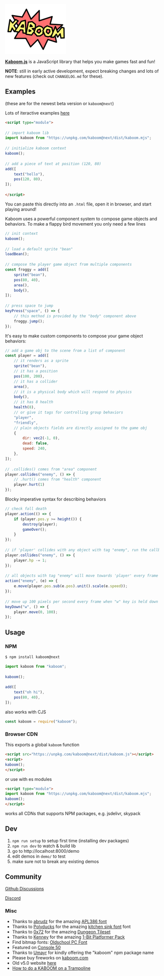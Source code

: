 ![Kaboom Logo](kaboom.png)

[**Kaboom.js**](https://kaboomjs.com/) is a JavaScript library that helps you make games fast and fun!

**NOTE**: still in early active development, expect breaking changes and lots of new features (check out `CHANGELOG.md` for these).

## Examples

(these are for the newest beta version or `kaboom@next`)

Lots of iteractive examples [here](https://kaboomjs.com/demo)

```html
<script type="module">

// import kaboom lib
import kaboom from "https://unpkg.com/kaboom@next/dist/kaboom.mjs";

// initialize kaboom context
kaboom();

// add a piece of text at position (120, 80)
add([
    text("hello"),
    pos(120, 80),
]);

</script>
```
You can paste this directly into an `.html` file, open it in browser, and start playing around!

Kaboom uses a powerful component system to compose game objects and behaviors.
To make a flappy bird movement you only need a few lines
```js
// init context
kaboom();

// load a default sprite "bean"
loadBean();

// compose the player game object from multiple components
const froggy = add([
    sprite("bean"),
    pos(80, 40),
    area(),
    body(),
]);

// press space to jump
keyPress("space", () => {
    // this method is provided by the "body" component above
    froggy.jump();
});
```

It's easy to make custom components to compose your game object behaviors:
```js
// add a game obj to the scene from a list of component
const player = add([
    // it renders as a sprite
    sprite("bean"),
    // it has a position
    pos(100, 200),
    // it has a collider
    area(),
    // it is a physical body which will respond to physics
    body(),
    // it has 8 health
    health(8),
    // or give it tags for controlling group behaviors
    "player",
    "friendly",
    // plain objects fields are directly assigned to the game obj
    {
        dir: vec2(-1, 0),
        dead: false,
        speed: 240,
    },
]);

// .collides() comes from "area" component
player.collides("enemy", () => {
    // .hurt() comes from "health" component
    player.hurt(1)
});
```

Blocky imperative syntax for describing behaviors
```js
// check fall death
player.action(() => {
    if (player.pos.y >= height()) {
        destroy(player);
        gameOver();
    }
});

// if 'player' collides with any object with tag "enemy", run the callback
player.collides("enemy", () => {
    player.hp -= 1;
});

// all objects with tag "enemy" will move towards 'player' every frame
action("enemy", (e) => {
    e.move(player.pos.sub(e.pos).unit().scale(e.speed));
});

// move up 100 pixels per second every frame when "w" key is held down
keyDown("w", () => {
    player.move(0, 100);
});
```

## Usage

### NPM

```sh
$ npm install kaboom@next
```

```js
import kaboom from "kaboom";

kaboom();

add([
    text("oh hi"),
    pos(80, 40),
]);
```

also works with CJS

```js
const kaboom = require("kaboom");
```

### Browser CDN

This exports a global `kaboom` function

```html
<script src="https://unpkg.com/kaboom@next/dist/kaboom.js"></script>
<script>
kaboom();
</script>
```

or use with es modules

```html
<script type="module">
import kaboom from "https://unpkg.com/kaboom@next/dist/kaboom.mjs";
kaboom();
</script>
```

works all CDNs that supports NPM packages, e.g. jsdelivr, skypack

## Dev

1. `npm run setup` to setup first time (installing dev packages)
1. `npm run dev` to watch & build lib
1. go to http://localhost:8000/demo
1. edit demos in `demo/` to test
1. make sure not to break any existing demos

## Community

[Github Discussions](https://github.com/replit/kaboom/discussions)

[Discord](https://discord.gg/aQ6RuQm3TF)

### Misc

- Thanks to [abrudz](https://github.com/abrudz) for the amazing [APL386 font](https://abrudz.github.io/APL386/)
- Thanks to [Polyducks](http://polyducks.co.uk/) for the amazing [kitchen sink font](https://polyducks.itch.io/kitchen-sink-textmode-font) font
- Thanks to [0x72](https://0x72.itch.io/) for the amazing [Dungeon Tileset](https://0x72.itch.io/dungeontileset-ii)
- Thanks to [Kenney](https://kenney.nl/) for the amazing [1-Bit Platformer Pack](https://kenney.nl/assets/bit-platformer-pack)
- Find bitmap fonts: [Oldschool PC Font](https://int10h.org/oldschool-pc-fonts)
- Featured on [Console 50](https://console.substack.com/p/console-50)
- Thanks to [Umayr](https://github.com/umayr) for kindly offering the "kaboom" npm package name
- Please buy fireworks on [kaboom.com](http://www.kaboom.com/)
- Old v5.0 website [here](https://kaboomold.slmjkdbtl.repl.co/)
- [How to do a KABOOM on a Trampoline](https://www.youtube.com/watch?v=3CemcWdc_Hc)

